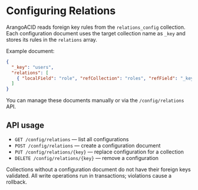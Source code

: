 # Configuring Relations

ArangoACID reads foreign key rules from the `relations_config` collection. Each
configuration document uses the target collection name as `_key` and stores its
rules in the `relations` array.

Example document:

```json
{
  "_key": "users",
  "relations": [
    { "localField": "role", "refCollection": "roles", "refField": "_key" }
  ]
}
```

You can manage these documents manually or via the `/config/relations` API.

## API usage
- `GET /config/relations` — list all configurations
- `POST /config/relations` — create a configuration document
- `PUT /config/relations/{key}` — replace configuration for a collection
- `DELETE /config/relations/{key}` — remove a configuration

Collections without a configuration document do not have their foreign keys
validated. All write operations run in transactions; violations cause a rollback.
